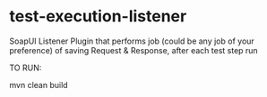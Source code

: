 # test-execution-listener
SoapUI Listener Plugin that performs job (could be any job of your preference) of saving Request &amp; Response, after each test step run

TO RUN:

mvn clean build
